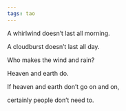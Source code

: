 ```yaml
---
tags: tao
---
```


A whirlwind doesn’t last all morning.

A cloudburst doesn’t last all day.

Who makes the wind and rain?

Heaven and earth do.

If heaven and earth don’t go on and on,

certainly people don’t need to.

